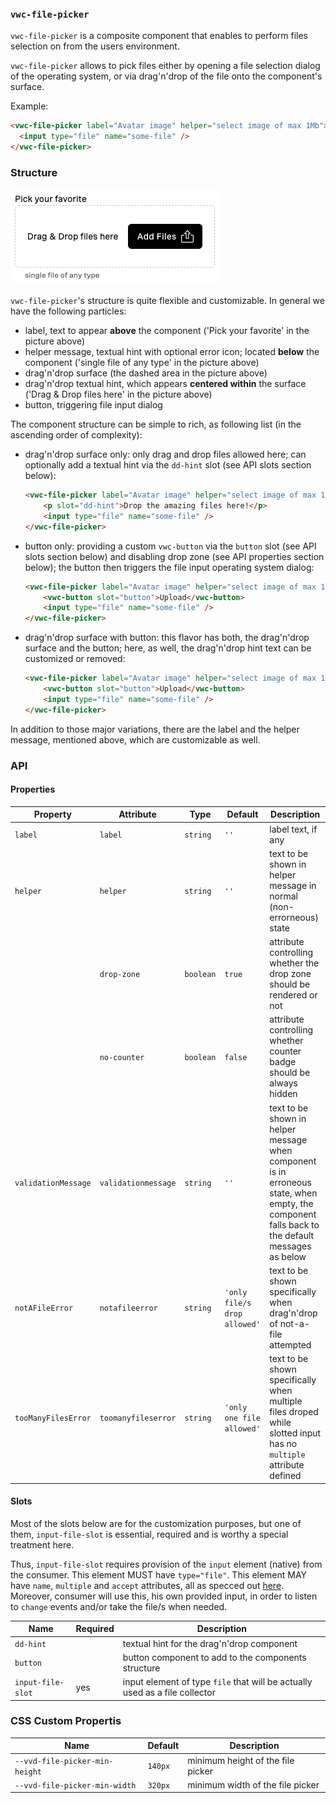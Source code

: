 ### `vwc-file-picker`

`vwc-file-picker` is a composite component that enables to perform files selection on from the users environment.

`vwc-file-picker` allows to pick files either by opening a file selection dialog of the operating system, or via drag'n'drop of the file onto the component's surface.

Example:
```html
<vwc-file-picker label="Avatar image" helper="select image of max 1Mb">
  <input type="file" name="some-file" />
</vwc-file-picker>
```

### Structure

![Structure - full example](assets/structure-full.png)

`vwc-file-picker`'s structure is quite flexible and customizable.
In general we have the following particles:
- label, text to appear __above__ the component ('Pick your favorite' in the picture above)
- helper message, textual hint with optional error icon; located __below__ the component ('single file of any type' in the picture above)
- drag'n'drop surface (the dashed area in the picture above)
- drag'n'drop textual hint, which appears __centered within__ the surface ('Drag & Drop files here' in the picture above)
- button, triggering file input dialog 

The component structure can be simple to rich, as following list (in the ascending order of complexity):
- drag'n'drop surface only: only drag and drop files allowed here; can optionally add a textual hint via the `dd-hint` slot (see API slots section below):
	```html
	<vwc-file-picker label="Avatar image" helper="select image of max 1Mb">
		<p slot="dd-hint">Drop the amazing files here!</p>
		<input type="file" name="some-file" />
	</vwc-file-picker>
	```
- button only: providing a custom `vwc-button` via the `button` slot (see API slots section below) and disabling drop zone (see API properties section below); the button then triggers the file input operating system dialog:
	```html
	<vwc-file-picker label="Avatar image" helper="select image of max 1Mb" drop-zone="false">
		<vwc-button slot="button">Upload</vwc-button>
		<input type="file" name="some-file" />
	</vwc-file-picker>
	```
- drag'n'drop surface with button: this flavor has both, the drag'n'drop surface and the button; here, as well, the drag'n'drop hint text can be customized or removed:
	```html
	<vwc-file-picker label="Avatar image" helper="select image of max 1Mb">
		<vwc-button slot="button">Upload</vwc-button>
		<input type="file" name="some-file" />
	</vwc-file-picker>
	```

In addition to those major variations, there are the label and the helper message, mentioned above, which are customizable as well.

### API

#### Properties

| Property            | Attribute           | Type      | Default                      | Description                                                                                                                                    |
| ------------------- | ------------------- | --------- | ---------------------------- | ---------------------------------------------------------------------------------------------------------------------------------------------- |
| `label`             | `label`             | `string`  | `''`                         | label text, if any                                                                                                                             |
| `helper`            | `helper`            | `string`  | `''`                         | text to be shown in helper message in normal (non-errorneous) state                                                                            |
|                     | `drop-zone`         | `boolean` | `true`                       | attribute controlling whether the drop zone should be rendered or not                                                                          |
|                     | `no-counter`        | `boolean` | `false`                      | attribute controlling whether counter badge should be always hidden                                                                            |
| `validationMessage` | `validationmessage` | `string`  | `''`                         | text to be shown in helper message when component is in erroneous state, when empty, the component falls back to the default messages as below |
| `notAFileError`     | `notafileerror`     | `string`  | `'only file/s drop allowed'` | text to be shown specifically when drag'n'drop of not-a-file attempted                                                                         |
| `tooManyFilesError` | `toomanyfileserror` | `string`  | `'only one file allowed'`    | text to be shown specifically when multiple files droped while slotted input has no `multiple` attribute defined                               |

#### Slots

Most of the slots below are for the customization purposes, but one of them, `input-file-slot` is essential, required and is worthy a special treatment here.

Thus, `input-file-slot` requires provision of the `input` element (native) from the consumer.
This element MUST have `type="file"`.
This element MAY have `name`, `multiple` and `accept` attributes, all as specced out [here](https://developer.mozilla.org/en-US/docs/Web/HTML/Element/input/file).
Moreover, consumer will use this, his own provided input, in order to listen to `change` events and/or take the file/s when needed.

| Name              | Required | Description                                                                 |
| ----------------- | -------- | --------------------------------------------------------------------------- |
| `dd-hint`         |          | textual hint for the drag'n'drop component                                  |
| `button`          |          | button component to add to the components structure                         |
| `input-file-slot` | yes      | input element of type `file` that will be actually used as a file collector |

### CSS Custom Propertis

| Name                           | Default | Description                       |
| ------------------------------ | ------- | --------------------------------- |
| `--vvd-file-picker-min-height` | `140px` | minimum height of the file picker |
| `--vvd-file-picker-min-width`  | `320px` | minimum width of the file picker  |
